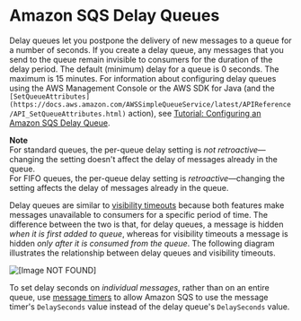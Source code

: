 # Amazon SQS Delay Queues<a name="sqs-delay-queues"></a>

Delay queues let you postpone the delivery of new messages to a queue for a number of seconds\. If you create a delay queue, any messages that you send to the queue remain invisible to consumers for the duration of the delay period\. The default \(minimum\) delay for a queue is 0 seconds\. The maximum is 15 minutes\. For information about configuring delay queues using the AWS Management Console or the AWS SDK for Java \(and the `[SetQueueAttributes](https://docs.aws.amazon.com/AWSSimpleQueueService/latest/APIReference/API_SetQueueAttributes.html)` action\), see [Tutorial: Configuring an Amazon SQS Delay Queue](sqs-configure-delay-queue.md)\.

**Note**  
For standard queues, the per\-queue delay setting is *not retroactive*—changing the setting doesn't affect the delay of messages already in the queue\.  
For FIFO queues, the per\-queue delay setting is *retroactive*—changing the setting affects the delay of messages already in the queue\.

Delay queues are similar to [visibility timeouts](sqs-visibility-timeout.md) because both features make messages unavailable to consumers for a specific period of time\. The difference between the two is that, for delay queues, a message is hidden *when it is first added to queue*, whereas for visibility timeouts a message is hidden *only after it is consumed from the queue*\. The following diagram illustrates the relationship between delay queues and visibility timeouts\. 

![\[Image NOT FOUND\]](http://docs.aws.amazon.com/AWSSimpleQueueService/latest/SQSDeveloperGuide/images/sqs-delay-queues-diagram.png)

To set delay seconds on *individual messages*, rather than on an entire queue, use [message timers](sqs-message-timers.md) to allow Amazon SQS to use the message timer's `DelaySeconds` value instead of the delay queue's `DelaySeconds` value\.